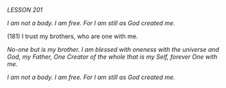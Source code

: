 *LESSON 201*

*I am not a body. I am free.*
*For I am still as God created me.*

(181) I trust my brothers, who are one with me.

_No-one but is my brother. I am blessed with oneness with the universe and God, my Father, One Creator of the whole that is my Self, forever One with me._

*I am not a body. I am free.*
*For I am still as God created me.*